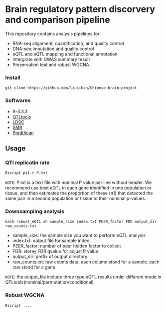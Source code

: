 Brain regulatory pattern discorvery and comparison pipeline
====

This repository contains analysis pipelines for:<br>
  * RNA-seq alignment, quantification, and quality control<br>
  * DNA-seq imputation and quality control
  * eQTL and sQTL mapping and functional annotation<br>
  * Intergrate with GWAS summary result<br>
  * Preservation test and robust WGCNA<br>


### Install
```Linux
git clone https://github.com/liusihan/Chinese-brain-project
```

### Softwares
  * R-3.3.3
  * [QTLtools](https://qtltools.github.io/qtltools/)
  * [LDSC](https://github.com/bulik/ldsc)
  * [SMR](https://cnsgenomics.com/software/smr/)
  * [PrediXcan](https://github.com/hakyim/PrediXcan)


## Usage

### QTl replicatin rate
```R
Rscript pi1.r P.txt
```

`NOTE`: P.txt is a text file with nominal P value per line without header. We recommend use best eQTL in each gene identified in one population or tissue, and then estimates the proportion of these (π1) that detected the same pair in a second population or tissue to their nominal p-values.


### Downsampling analysis
```Linux
bash robust_eQTL.sh sample_size index.txt PEER_factor FDR output_dir raw_counts.txt
```
* sample_size: the sample size you want to perform eQTL analysis
* index.txt: output file for sample index
* PEER_factor: number of peer hidden factor to collect
* FDR: storey FDR qvalue for adjust P value
* output_dir: prefix of output directory
* raw_counts.txt: raw counts data, each column stand for a sample, each raw stand for a gene

`NOTE`: the output_file include three type eQTL results under different mode in QTLtools(nominal/permutation/conditional)

  
### Robust WGCNA
```R
Rscript ....
```
